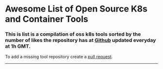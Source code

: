 # Awesome List of Open Source K8s and Container Tools

### This is list is a compilation of oss k8s tools sorted by the number of likes the repository has at [Github](https://github.com) updated everyday at 1h GMT.

To add a missing tool repository create a [pull request](../data/repos).

***
